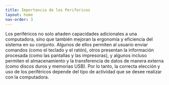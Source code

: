 ```yaml
---
title: Importancia de los Perifericos
layout: home
nav-order: 3
---
```

Los periféricos no solo añaden capacidades adicionales a una computadora, sino que también mejoran la ergonomía y eficiencia del sistema en su conjunto. Algunos de ellos permiten al usuario enviar comandos (como el teclado y el ratón), otros presentan la información procesada (como las pantallas y las impresoras), y algunos incluso permiten el almacenamiento y la transferencia de datos de manera externa (como discos duros y memorias USB). Por lo tanto, la correcta elección y uso de los periféricos depende del tipo de actividad que se desee realizar con la computadora.
